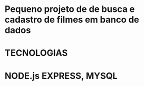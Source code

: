 # Pequeno projeto de de busca e cadastro de filmes em banco de dados 
# TECNOLOGIAS 
# NODE.js  EXPRESS, MYSQL
 
